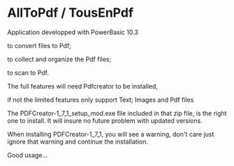 # AllToPdf  / TousEnPdf
Application developped with PowerBasic 10.3 

to convert files to Pdf;

to collect and organize the Pdf files;

to scan to Pdf.

The full features will need Pdfcreator to be installed, 

if not the limited features only support Text; Images and Pdf files

The PDFCreator-1_7_1_setup_mod.exe file included in that zip file, is the right one to install.
It will insure no future problem with updated versions.

When installing PDFCreator-1_7_1, you will see a warning, don't care 
	just ignore that warning and continue the installation.



Good usage...
